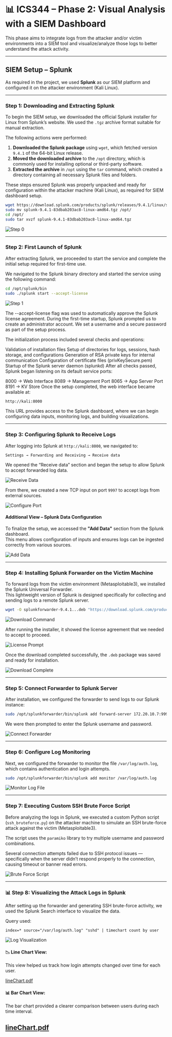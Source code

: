 
# 📊 ICS344 – Phase 2: Visual Analysis with a SIEM Dashboard

This phase aims to integrate logs from the attacker and/or victim environments into a SIEM tool and visualize/analyze those logs to better understand the attack activity.

---

## SIEM Setup – Splunk

As required in the project, we used **Splunk** as our SIEM platform and configured it on the attacker environment (Kali Linux).

---

###  Step 1: Downloading and Extracting Splunk

To begin the SIEM setup, we downloaded the official Splunk installer for Linux from Splunk’s website. We used the `.tgz` archive format suitable for manual extraction.

The following actions were performed:

1. **Downloaded the Splunk package** using `wget`, which fetched version `9.4.1` of the 64-bit Linux release.
2. **Moved the downloaded archive** to the `/opt` directory, which is commonly used for installing optional or third-party software.
3. **Extracted the archive** in `/opt` using the `tar` command, which created a directory containing all necessary Splunk files and folders.

These steps ensured Splunk was properly unpacked and ready for configuration within the attacker machine (Kali Linux), as required for SIEM dashboard setup.

```bash
wget https://download.splunk.com/products/splunk/releases/9.4.1/linux/splunk-9.4.1-83dbab203ac8-linux-amd64.tgz
sudo mv splunk-9.4.1-83dbab203ac8-linux-amd64.tgz /opt/
cd /opt/
sudo tar xvzf splunk-9.4.1-83dbab203ac8-linux-amd64.tgz
```

![Step 0](https://github.com/user-attachments/assets/ec06de2a-057f-429e-b6c8-7d7da21f0e10)

---

###  Step 2: First Launch of Splunk

After extracting Splunk, we proceeded to start the service and complete the initial setup required for first-time use.

We navigated to the Splunk binary directory and started the service using the following command:

```bash
cd /opt/splunk/bin
sudo ./splunk start --accept-license
```

![Step 1](https://github.com/user-attachments/assets/35471fbe-205b-49f5-b020-8a6eab2c1b53)

The --accept-license flag was used to automatically approve the Splunk license agreement. During the first-time startup, Splunk prompted us to create an administrator account. We set a username and a secure password as part of the setup process.

The initialization process included several checks and operations:

Validation of installation files
Setup of directories for logs, sessions, hash storage, and configurations
Generation of RSA private keys for internal communication
Configuration of certificate files (privKeySecure.pem)
Startup of the Splunk server daemon (splunkd)
After all checks passed, Splunk began listening on its default service ports:

8000 → Web Interface
8089 → Management Port
8065 → App Server Port
8191 → KV Store
Once the setup completed, the web interface became available at:
```bash
http://kali:8000
```
This URL provides access to the Splunk dashboard, where we can begin configuring data inputs, monitoring logs, and building visualizations.

---

### Step 3: Configuring Splunk to Receive Logs

After logging into Splunk at `http://kali:8000`, we navigated to:

```
Settings → Forwarding and Receiving → Receive data
```

We opened the “Receive data” section and began the setup to allow Splunk to accept forwarded log data.

![Receive Data](https://github.com/user-attachments/assets/a3282a32-c71a-42cc-8767-6a8c0e8aafc7)

From there, we created a new TCP input on port `9997` to accept logs from external sources.

![Configure Port](https://github.com/user-attachments/assets/f3c3e1c4-3980-474e-9a71-b6f0564b3464)

#### Additional View – Splunk Data Configuration

To finalize the setup, we accessed the **"Add Data"** section from the Splunk dashboard.  
This menu allows configuration of inputs and ensures logs can be ingested correctly from various sources.

![Add Data](https://github.com/user-attachments/assets/175a382a-c763-44de-8144-4e52e0d35e64)

---

### Step 4: Installing Splunk Forwarder on the Victim Machine

To forward logs from the victim environment (Metasploitable3), we installed the Splunk Universal Forwarder.  
This lightweight version of Splunk is designed specifically for collecting and sending logs to a remote Splunk server.

```bash
wget -O splunkforwarder-9.4.1...deb "https://download.splunk.com/products/universalforwarder/releases/..."
```

![Download Command](https://github.com/user-attachments/assets/9327fa54-ee0f-4e61-9901-346a1b419096)

After running the installer, it showed the license agreement that we needed to accept to proceed.

![License Prompt](https://github.com/user-attachments/assets/7c247fb2-18af-461d-9a78-be822477dbfc)

Once the download completed successfully, the `.deb` package was saved and ready for installation.

![Download Complete](https://github.com/user-attachments/assets/6f915a6d-aed2-4fca-a9ac-a920e3ceb116)

---

### Step 5: Connect Forwarder to Splunk Server

After installation, we configured the forwarder to send logs to our Splunk instance:

```bash
sudo /opt/splunkforwarder/bin/splunk add forward-server 172.20.10.7:9997
```

We were then prompted to enter the Splunk username and password.

![Connect Forwarder](https://github.com/user-attachments/assets/465cd4f8-bce3-4bae-81fc-9cf5fa42bd58)

---

### Step 6: Configure Log Monitoring

Next, we configured the forwarder to monitor the file `/var/log/auth.log`, which contains authentication and login attempts.

```bash
sudo /opt/splunkforwarder/bin/splunk add monitor /var/log/auth.log
```

![Monitor Log File](https://github.com/user-attachments/assets/cb1e69cd-e4e9-413a-8570-733a2d797be2)

---

### Step 7: Executing Custom SSH Brute Force Script

Before analyzing the logs in Splunk, we executed a custom Python script (`ssh_bruteforce.py`) on the attacker machine to simulate an SSH brute-force attack against the victim (Metasploitable3).

The script uses the `paramiko` library to try multiple username and password combinations.

Several connection attempts failed due to SSH protocol issues — specifically when the server didn’t respond properly to the connection, causing timeout or banner read errors.

![Brute Force Script](https://github.com/user-attachments/assets/abada982-d5d7-4be0-9901-ebe0f2656be6)

---

### 📊 Step 8: Visualizing the Attack Logs in Splunk

After setting up the forwarder and generating SSH brute-force activity, we used the Splunk Search interface to visualize the data.

Query used:

```spl
index=* source="/var/log/auth.log" "sshd" | timechart count by user
```

![Log Visualization](https://github.com/user-attachments/assets/f4ed8d61-9d1c-461b-b774-f1ed27c0cfe4)

#### 📉 Line Chart View:
This view helped us track how login attempts changed over time for each user.

[lineChart.pdf](https://github.com/user-attachments/files/19983750/lineChart.pdf)

#### 📊 Bar Chart View:
The bar chart provided a clearer comparison between users during each time interval.

[lineChart.pdf](https://github.com/user-attachments/files/19983751/lineChart.pdf)
---
